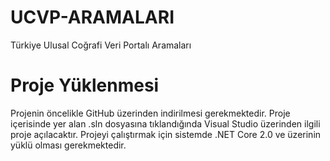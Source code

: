 # UCVP-ARAMALARI
Türkiye Ulusal Coğrafi Veri Portalı Aramaları

# Proje Yüklenmesi
Projenin öncelikle GitHub üzerinden indirilmesi gerekmektedir. Proje içerisinde yer alan .sln dosyasına tıklandığında Visual Studio üzerinden ilgili proje açılacaktır.
Projeyi çalıştırmak için sistemde .NET Core 2.0 ve üzerinin yüklü olması gerekmektedir.

